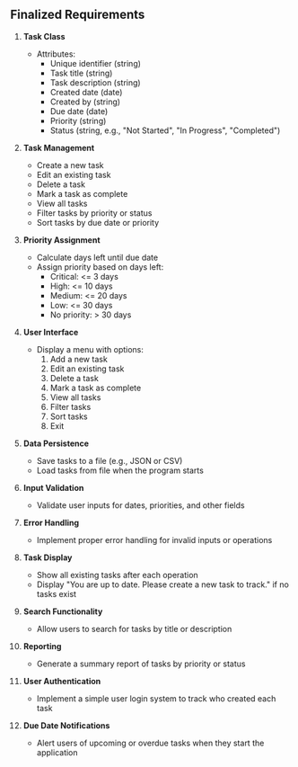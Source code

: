 ## Finalized Requirements

1. **Task Class**
   - Attributes:
     - Unique identifier (string)
     - Task title (string)
     - Task description (string)
     - Created date (date)
     - Created by (string)
     - Due date (date)
     - Priority (string)
     - Status (string, e.g., "Not Started", "In Progress", "Completed")

2. **Task Management**
   - Create a new task
   - Edit an existing task
   - Delete a task
   - Mark a task as complete
   - View all tasks
   - Filter tasks by priority or status
   - Sort tasks by due date or priority

3. **Priority Assignment**
   - Calculate days left until due date
   - Assign priority based on days left:
     - Critical: <= 3 days
     - High: <= 10 days
     - Medium: <= 20 days
     - Low: <= 30 days
     - No priority: > 30 days

4. **User Interface**
   - Display a menu with options:
     1. Add a new task
     2. Edit an existing task
     3. Delete a task
     4. Mark a task as complete
     5. View all tasks
     6. Filter tasks
     7. Sort tasks
     8. Exit

5. **Data Persistence**
   - Save tasks to a file (e.g., JSON or CSV)
   - Load tasks from file when the program starts

6. **Input Validation**
   - Validate user inputs for dates, priorities, and other fields

7. **Error Handling**
   - Implement proper error handling for invalid inputs or operations

8. **Task Display**
   - Show all existing tasks after each operation
   - Display "You are up to date. Please create a new task to track." if no tasks exist

9. **Search Functionality**
   - Allow users to search for tasks by title or description

10. **Reporting**
    - Generate a summary report of tasks by priority or status

11. **User Authentication**
    - Implement a simple user login system to track who created each task

12. **Due Date Notifications**
    - Alert users of upcoming or overdue tasks when they start the application

